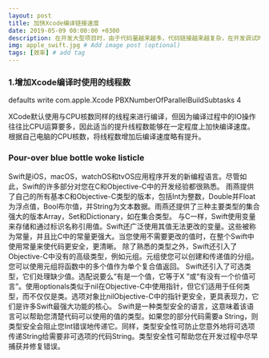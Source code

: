 ```yaml
---
layout: post
title: 加快Xcode编译链接速度
date: 2019-05-09 00:00:00 +0300
description: 在开发大型项目时，由于代码量越来越多，代码链接越来越复杂，在开发调试时会遇到项目编译时间长的情况，总结一些如何提高编译链接速度的方法。
img: apple_swift.jpg # Add image post (optional)
tags: [效率] # add tag
---
```


### 1.增加Xcode编译时使用的线程数

defaults write com.apple.Xcode PBXNumberOfParallelBuildSubtasks 4

XCode默认使用与CPU核数同样的线程来进行编译，但因为编译过程中的IO操作往往比CPU运算要多，因此适当的提升线程数能够在一定程度上加快编译速度。根据自己电脑的CPU核数，将线程数增加后编译速度略有提升。

### Pour-over blue bottle woke listicle

Swift是iOS，macOS，watchOS和tvOS应用程序开发的新编程语言。尽管如此，Swift的许多部分对您在C和Objective-C中的开发经验都很熟悉。    雨燕提供了自己的所有基本C和Objective-C类型的版本，包括Int为整数，Double并Float为浮点值，Bool布尔值，并String为文本数据。雨燕还提供了三种主要类型的集合强大的版本Array，Set和Dictionary，如在集合类型。    与C一样，Swift使用变量来存储和通过标识名称引用值。Swift还广泛使用其值无法更改的变量。这些被称为常量，并且比C中的常量更强大。当您使用不需要更改的值时，在整个Swift中使用常量来使代码更安全，更清晰。    除了熟悉的类型之外，Swift还引入了Objective-C中没有的高级类型，例如元组。元组使您可以创建和传递值的分组。您可以使用元组将函数中的多个值作为单个复合值返回。    Swift还引入了可选类型，它们处理缺少值。选配说要么“有是一个值，它等于X    ”或“有没有一个价值可言”。使用optionals类似于nil在Objective-C中使用指针，但它们适用于任何类型，而不仅仅是类。选项对象比nilObjective-C中的指针更安全，更具表现力，它们是许多Swift最强大功能的核心。    Swift是一种类型安全的语言，这意味着该语言可以帮助您清楚代码可以使用的值的类型。如果您的部分代码需要a    String，则类型安全会阻止您Int错误地传递它。同样，类型安全性可防止您意外地将可选项传递String给需要非可选项的代码String。类型安全性可帮助您在开发过程中尽早捕获并修复错误。
